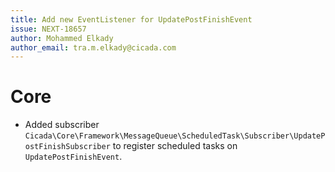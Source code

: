 ```yaml
---
title: Add new EventListener for UpdatePostFinishEvent
issue: NEXT-18657
author: Mohammed Elkady
author_email: tra.m.elkady@cicada.com
---
```

# Core
*  Added subscriber `Cicada\Core\Framework\MessageQueue\ScheduledTask\Subscriber\UpdatePostFinishSubscriber` to register scheduled tasks on `UpdatePostFinishEvent`.
